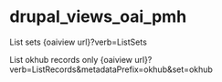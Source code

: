 # drupal_views_oai_pmh

List sets
{oaiview url}?verb=ListSets 

List okhub records only
{oaiview url}?verb=ListRecords&metadataPrefix=okhub&set=okhub
